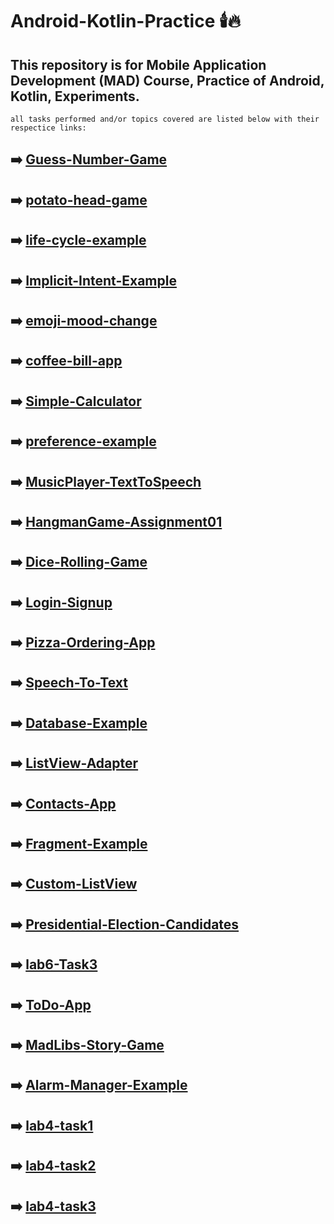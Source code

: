 # Android-Kotlin-Practice :candle::fire:
## This repository is for Mobile Application Development (MAD) Course, Practice of Android, Kotlin, Experiments.
`all tasks performed and/or topics covered are listed below with their respectice links:`
## :arrow_right: [Guess-Number-Game](https://github.com/abdulwaheedchachar/GuessNumberGame-Android-Kotlin)
## :arrow_right: [potato-head-game](https://github.com/abdulwaheedchachar/potato-head-game-android-kotlin)
## :arrow_right: [life-cycle-example](https://github.com/abdulwaheedchachar/life-cycle-example-android-kotlin)
## :arrow_right: [Implicit-Intent-Example](https://github.com/abdulwaheedchachar/Implicit-Intent-Example-Android-Kotlin)
## :arrow_right: [emoji-mood-change](https://github.com/abdulwaheedchachar/emoji-mood-android-kotlin)
## :arrow_right: [coffee-bill-app](https://github.com/abdulwaheedchachar/coffee-bill-android-kotlin)
## :arrow_right: [Simple-Calculator](https://github.com/abdulwaheedchachar/Simple-Calculator-Android-Kotlin)
## :arrow_right: [preference-example](https://github.com/abdulwaheedchachar/preference-example-android-kotlin)
## :arrow_right: [MusicPlayer-TextToSpeech](https://github.com/abdulwaheedchachar/MAD-Android-Kotlin/tree/main/musicPlayer-SpeechToText)
## :arrow_right: [HangmanGame-Assignment01](https://github.com/abdulwaheedchachar/MAD-Android-Kotlin/tree/main/HangmanGameAssignment01)
## :arrow_right: [Dice-Rolling-Game](https://github.com/abdulwaheedchachar/MAD-Android-Kotlin/tree/main/DiceGame)
## :arrow_right: [Login-Signup](https://github.com/abdulwaheedchachar/MAD-Android-Kotlin/tree/main/LoginSignup)
## :arrow_right: [Pizza-Ordering-App](https://github.com/abdulwaheedchachar/MAD-Android-Kotlin/tree/main/Mid1LabExam)
## :arrow_right: [Speech-To-Text](https://github.com/abdulwaheedchachar/MAD-Android-Kotlin/tree/main/SpeechToText)
## :arrow_right: [Database-Example](https://github.com/abdulwaheedchachar/MAD-Android-Kotlin/tree/main/DatabaseExample)
## :arrow_right: [ListView-Adapter](https://github.com/abdulwaheedchachar/MAD-Android-Kotlin/tree/main/ListViewAdapter)
## :arrow_right: [Contacts-App](https://github.com/abdulwaheedchachar/MAD-Android-Kotlin/tree/main/ContactsApp)
## :arrow_right: [Fragment-Example](https://github.com/abdulwaheedchachar/MAD-Android-Kotlin/tree/main/FragmentExample)
## :arrow_right: [Custom-ListView](https://github.com/abdulwaheedchachar/MAD-Android-Kotlin/tree/main/CustomListView)
## :arrow_right: [Presidential-Election-Candidates](https://github.com/abdulwaheedchachar/MAD-Android-Kotlin/tree/main/PresidentialElectionCandidates)
## :arrow_right: [lab6-Task3](https://github.com/abdulwaheedchachar/MAD-Android-Kotlin/tree/main/lab6Task3)
## :arrow_right: [ToDo-App](https://github.com/abdulwaheedchachar/MAD-Android-Kotlin/tree/main/ToDoApp)
## :arrow_right: [MadLibs-Story-Game](https://github.com/abdulwaheedchachar/MAD-Android-Kotlin/tree/main/MadLibsStoryGame)
## :arrow_right: [Alarm-Manager-Example](https://github.com/abdulwaheedchachar/MAD-Android-Kotlin/tree/main/AlarmManagerExample)
## :arrow_right: [lab4-task1](https://github.com/abdulwaheedchachar/MAD-Android-Kotlin/tree/main/lab4Task1)
## :arrow_right: [lab4-task2](https://github.com/abdulwaheedchachar/MAD-Android-Kotlin/tree/main/lab4Task2)
## :arrow_right: [lab4-task3](https://github.com/abdulwaheedchachar/MAD-Android-Kotlin/tree/main/lab4Task3)
